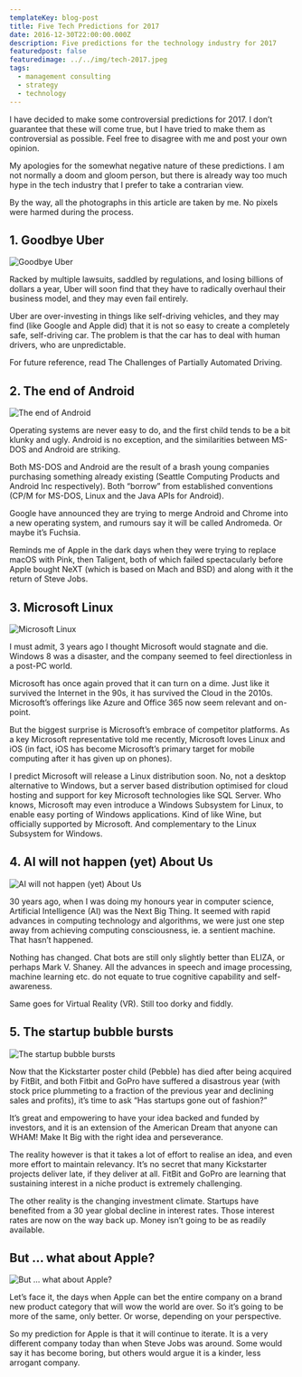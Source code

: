 ```yaml
---
templateKey: blog-post
title: Five Tech Predictions for 2017
date: 2016-12-30T22:00:00.000Z
description: Five predictions for the technology industry for 2017
featuredpost: false
featuredimage: ../../img/tech-2017.jpeg
tags:
  - management consulting
  - strategy
  - technology
---
```

I have decided to make some controversial predictions for 2017. I don’t guarantee that these will come true, but I have tried to make them as controversial as possible. Feel free to disagree with me and post your own opinion.

My apologies for the somewhat negative nature of these predictions. I am not normally a doom and gloom person, but there is already way too much hype in the tech industry that I prefer to take a contrarian view.

By the way, all the photographs in this article are taken by me. No pixels were harmed during the process.

## ​1. Goodbye Uber

![Goodbye Uber](../../img/tech-2017-1.png "Goodbye Uber")

Racked by multiple lawsuits, saddled by regulations, and losing billions of dollars a year, Uber will soon find that they have to radically overhaul their business model, and they may even fail entirely.

Uber are over-investing in things like self-driving vehicles, and they may find (like Google and Apple did) that it is not so easy to create a completely safe, self-driving car. The problem is that the car has to deal with human drivers, who are unpredictable.

For future reference, read The Challenges of Partially Automated Driving​.

## 2. The end of Android

![The end of Android](../../img/tech-2017-2.jpeg "The end of Android")

Operating systems are never easy to do, and the first child tends to be a bit klunky and ugly. Android is no exception, and the similarities between MS-DOS and Android are striking.

Both MS-DOS and Android are the result of a brash young companies purchasing something already existing (Seattle Computing Products and Android Inc respectively). Both “borrow” from established conventions (CP/M for MS-DOS, Linux and the Java APIs for Android).

Google have announced they are trying to merge Android and Chrome into a new operating system, and rumours say it will be called Andromeda. Or maybe it’s Fuchsia.

Reminds me of Apple in the dark days when they were trying to replace macOS with Pink, then Taligent, both of which failed spectacularly before Apple bought NeXT (which is based on Mach and BSD) and along with it the return of Steve Jobs.

## 3. Microsoft Linux

![Microsoft Linux](../../img/tech-2017-3.jpeg "Microsoft Linux")

I must admit, 3 years ago I thought Microsoft would stagnate and die. Windows 8 was a disaster, and the company seemed to feel directionless in a post-PC world.

Microsoft has once again proved that it can turn on a dime. Just like it survived the Internet in the 90s, it has survived the Cloud in the 2010s. Microsoft’s offerings like Azure and Office 365 now seem relevant and on-point.

​But the biggest surprise is Microsoft’s embrace of competitor platforms. As a key Microsoft representative told me recently, Microsoft loves Linux and iOS (in fact, iOS has become Microsoft’s primary target for mobile computing after it has given up on phones).

I predict Microsoft will release a Linux distribution soon. No, not a desktop alternative to Windows, but a server based distribution optimised for cloud hosting and support for key Microsoft technologies like SQL Server. Who knows, Microsoft may even introduce a Windows Subsystem for Linux, to enable easy porting of Windows applications. Kind of like Wine, but officially supported by Microsoft. And complementary to the Linux Subsystem for Windows.

## 4. AI will not happen (yet) About Us

![AI will not happen (yet) About Us](../../img/tech-2017-4.jpeg "AI will not happen (yet) About Us")

30 years ago, when I was doing my honours year in computer science, Artificial Intelligence (AI) was the Next Big Thing. It seemed with rapid advances in computing technology and algorithms, we were just one step away from achieving computing consciousness, ie. a sentient machine. That hasn’t happened.

Nothing has changed. Chat bots are still only slightly better than ELIZA, or perhaps Mark V. Shaney. All the advances in speech and image processing, machine learning etc. do not equate to true cognitive capability and self-awareness.

Same goes for Virtual Reality (VR). Still too dorky and fiddly.

## 5. The startup bubble bursts​​

![The startup bubble bursts​​](../../img/tech-2017-5.png "The startup bubble bursts​​")

Now that the Kickstarter poster child (Pebble) has died after being acquired by FitBit, and both Fitbit and GoPro have suffered a disastrous year (with stock price plummeting to a fraction of the previous year and declining sales and profits), it’s time to ask “Has startups gone out of fashion?”

It’s great and empowering to have your idea backed and funded by investors, and it is an extension of the American Dream that anyone can WHAM! ​​​Make It Big with the right idea and perseverance.

The reality however is that it takes a lot of effort to realise an idea, and even more effort to maintain relevancy. It’s no secret that many Kickstarter projects deliver late, if they deliver at all. FitBit and GoPro are learning that sustaining interest in a niche product is extremely challenging.

The other reality is the changing investment climate. Startups have benefited from a 30 year global decline in interest rates. Those interest rates are now on the way back up. Money isn’t going to be as readily available.

## But … what about Apple?

![But … what about Apple?](../../img/tech-2017-6.png "But … what about Apple?")

Let’s face it, the days when Apple can bet the entire company on a brand new product category that will wow the world are over. So it’s going to be more of the same, only better. Or worse, depending on your perspective.

So my prediction for Apple is that it will continue to iterate. It is a very different company today than when Steve Jobs was around. Some would say it has become boring, but others would argue it is a kinder, less arrogant company.
